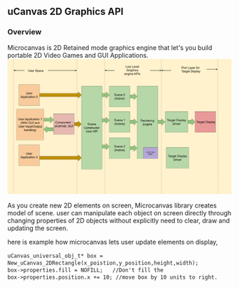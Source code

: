 ## uCanvas 2D Graphics API

### Overview
Microcanvas is 2D Retained mode graphics engine that let's you build portable 2D Video Games and GUI Applications. 
![Structure of the MicroCanvas ](images/illustration-1.png)

As you create new 2D elements on screen, Microcanvas library creates model of scene. user can manipulate each object on screen directly through changing properties of 2D objects without explicitly need to clear, draw and updating the screen. 

here is example how microcanvas lets user update elements on display, 
```
uCanvas_universal_obj_t* box = New_uCanvas_2DRectangle(x_poistion,y_position,height,width);
box->properties.fill = NOFILL;   //Don't fill the
box->properties.position.x += 10; //move box by 10 units to right.
```